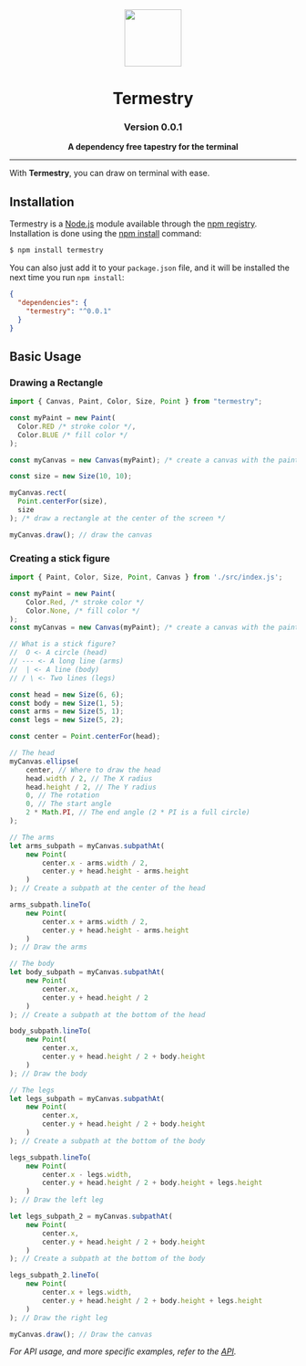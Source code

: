 <div align="center">
<img 
    src="https://raw.githubusercontent.com/avivkeller/termestry/gh-pages/logo.svg"
    width="100"
/>

# Termestry

### Version 0.0.1

**A dependency free tapestry for the terminal**

</div>

---

With **Termestry**, you can draw on terminal with ease.

## Installation

Termestry is a [Node.js](https://nodejs.org/en/) module available through the [npm registry](https://www.npmjs.com/). Installation is done using the [npm install](https://docs.npmjs.com/getting-started/installing-npm-packages-locally) command:

```bash
$ npm install termestry
```

You can also just add it to your `package.json` file, and it will be installed the next time you run `npm install`:

```json
{
  "dependencies": {
    "termestry": "^0.0.1"
  }
}
```

## Basic Usage

### Drawing a Rectangle

```js
import { Canvas, Paint, Color, Size, Point } from "termestry";

const myPaint = new Paint(
  Color.RED /* stroke color */,
  Color.BLUE /* fill color */
);

const myCanvas = new Canvas(myPaint); /* create a canvas with the paint */

const size = new Size(10, 10);

myCanvas.rect(
  Point.centerFor(size),
  size
); /* draw a rectangle at the center of the screen */

myCanvas.draw(); // draw the canvas
```

### Creating a stick figure

```js
import { Paint, Color, Size, Point, Canvas } from './src/index.js';

const myPaint = new Paint(
    Color.Red, /* stroke color */
    Color.None, /* fill color */
);
const myCanvas = new Canvas(myPaint); /* create a canvas with the paint */

// What is a stick figure?
//  O <- A circle (head)
// --- <- A long line (arms)
//  | <- A line (body)
// / \ <- Two lines (legs)

const head = new Size(6, 6);
const body = new Size(1, 5);
const arms = new Size(5, 1);
const legs = new Size(5, 2);

const center = Point.centerFor(head);

// The head
myCanvas.ellipse(
    center, // Where to draw the head
    head.width / 2, // The X radius
    head.height / 2, // The Y radius
    0, // The rotation
    0, // The start angle
    2 * Math.PI, // The end angle (2 * PI is a full circle)
);

// The arms
let arms_subpath = myCanvas.subpathAt(
    new Point(
        center.x - arms.width / 2,
        center.y + head.height - arms.height
    )
); // Create a subpath at the center of the head

arms_subpath.lineTo(
    new Point(
        center.x + arms.width / 2,
        center.y + head.height - arms.height
    )
); // Draw the arms

// The body
let body_subpath = myCanvas.subpathAt(
    new Point(
        center.x,
        center.y + head.height / 2
    )
); // Create a subpath at the bottom of the head

body_subpath.lineTo(
    new Point(
        center.x,
        center.y + head.height / 2 + body.height
    )
); // Draw the body

// The legs
let legs_subpath = myCanvas.subpathAt(
    new Point(
        center.x,
        center.y + head.height / 2 + body.height
    )
); // Create a subpath at the bottom of the body

legs_subpath.lineTo(
    new Point(
        center.x - legs.width,
        center.y + head.height / 2 + body.height + legs.height
    )
); // Draw the left leg

let legs_subpath_2 = myCanvas.subpathAt(
    new Point(
        center.x,
        center.y + head.height / 2 + body.height
    )
); // Create a subpath at the bottom of the body

legs_subpath_2.lineTo(
    new Point(
        center.x + legs.width,
        center.y + head.height / 2 + body.height + legs.height
    )
); // Draw the right leg

myCanvas.draw(); // Draw the canvas
```

_For API usage, and more specific examples, refer to the [API](https://github.com/avivkeller/termestry/blob/main/API.md)._
